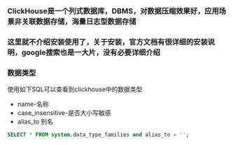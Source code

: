 
### ClickHouse是一个列式数据库，DBMS，对数据压缩效果好，应用场景非关联数据存储，海量日志型数据存储

### 这里就不介绍安装使用了，关于安装，官方文档有很详细的安装说明，google搜索也是一大片，没有必要详细介绍

### 数据类型
使用如下SQL可以查看到clickhouse中的数据类型
- name-名称
- case_insensitive-是否大小写敏感
- alias_to 别名
```sql
SELECT * FROM system.data_type_families and alias_to = '';
```


